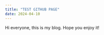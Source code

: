 ```yaml
---
title: "TEST GITHUB PAGE"
date: 2024-04-10
---
```


Hi everyone, this is my blog. Hope you enjoy it!

